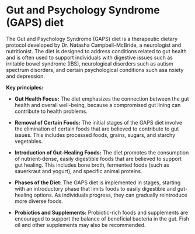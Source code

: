 # Gut and Psychology Syndrome (GAPS) diet

The Gut and Psychology Syndrome (GAPS) diet is a therapeutic dietary protocol developed by Dr. Natasha Campbell-McBride, a neurologist and nutritionist. The diet is designed to address conditions related to gut health and is often used to support individuals with digestive issues such as irritable bowel syndrome (IBS), neurological disorders such as autism spectrum disorders, and certain psychological conditions such asa nxiety and depression.

**Key principles:**

* **Gut Health Focus:** The diet emphasizes the connection between the gut health and overall well-being, because a compromised gut lining can contribute to health problems.

* **Removal of Certain Foods:** The initial stages of the GAPS diet involve the elimination of certain foods that are believed to contribute to gut issues. This includes processed foods, grains, sugars, and starchy vegetables.

* **Introduction of Gut-Healing Foods:** The diet promotes the consumption of nutrient-dense, easily digestible foods that are believed to support gut healing. This includes bone broth, fermented foods (such as sauerkraut and yogurt), and specific animal proteins.

* **Phases of the Diet:** The GAPS diet is implemented in stages, starting with an introductory phase that limits foods to easily digestible and gut-healing options. As individuals progress, they can gradually reintroduce more diverse foods.

* **Probiotics and Supplements:** Probiotic-rich foods and supplements are encouraged to support the balance of beneficial bacteria in the gut. Fish oil and other supplements may also be recommended.
